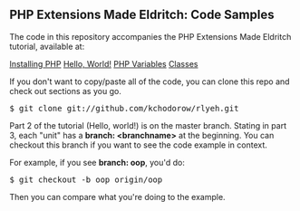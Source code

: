 PHP Extensions Made Eldritch: Code Samples
------------------------------------------

The code in this repository accompanies the PHP Extensions Made Eldritch tutorial, available at:

[Installing PHP](http://www.snailinaturtleneck.com/blog/2011/08/11/php-extensions-made-eldrich-installing-php/)
[Hello, World!](http://www.snailinaturtleneck.com/blog/2011/08/11/php-extensions-made-eldrich-hello-world/)
[PHP Variables](http://www.snailinaturtleneck.com/blog/2011/08/11/php-extensions-made-eldrich-php-variables/)
[Classes](http://www.snailinaturtleneck.com/blog/2011/08/11/php-extensions-made-eldrich-classes/)

If you don't want to copy/paste all of the code, you can clone this repo and check out sections as you go.

<pre>
$ git clone git://github.com/kchodorow/rlyeh.git
</pre>

Part 2 of the tutorial (Hello, world!) is on the master branch.  Stating in part 3, each "unit" has a <b>branch: &lt;branchname&gt;</b> at the beginning.  You can checkout this branch if you want to see the code example in context.

For example, if you see <b>branch: oop</b>, you'd do:

<pre>
$ git checkout -b oop origin/oop
</pre>

Then you can compare what you're doing to the example.
